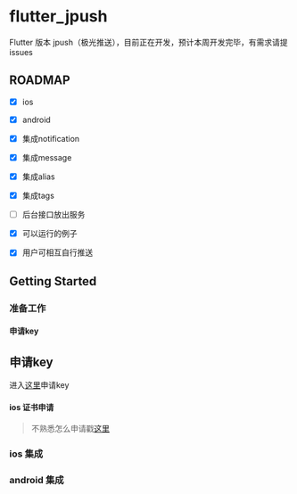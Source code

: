 # flutter_jpush

Flutter 版本 jpush（极光推送），目前正在开发，预计本周开发完毕，有需求请提issues

## ROADMAP

* [x] ios
* [x] android
* [x] 集成notification
* [x] 集成message
* [x] 集成alias
* [x] 集成tags
* [ ] 后台接口放出服务
* [x] 可以运行的例子
* [x] 用户可相互自行推送


## Getting Started

### 准备工作

#### 申请key

## 申请key

进入[这里](https://www.jiguang.cn/dev/#/app/create)申请key

#### ios 证书申请

>不熟悉怎么申请戳[这里](https://www.jianshu.com/p/ae11b893284b)

### ios 集成



### android 集成







